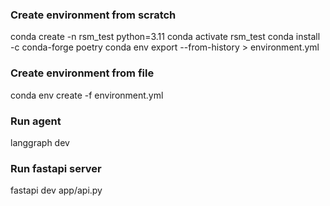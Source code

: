 ### Create environment from scratch
conda create -n rsm_test python=3.11
conda activate rsm_test
conda install -c conda-forge poetry
conda env export --from-history > environment.yml

### Create environment from file
conda env create -f environment.yml

### Run agent
langgraph dev

### Run fastapi server
fastapi dev app/api.py